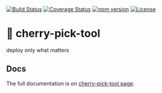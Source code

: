 [![Build Status](https://travis-ci.org/DefinityLabs/cherry-pick-tool.svg?branch=master)](https://travis-ci.org/DefinityLabs/cherry-pick-tool)
[![Coverage Status](https://coveralls.io/repos/github/DefinityLabs/cherry-pick-tool/badge.svg?branch=master)](https://coveralls.io/github/DefinityLabs/cherry-pick-tool?branch=master)
[![npm version](https://badge.fury.io/js/cherry-pick-tool.svg)](https://badge.fury.io/js/cherry-pick-tool)
[![License](https://img.shields.io/badge/License-Apache%202.0-blue.svg)](https://opensource.org/licenses/Apache-2.0)

# 🍒 cherry-pick-tool
deploy only what matters

## Docs
The full documentation is on [cherry-pick-tool page](https://definitylabs.github.io/#/products/cherry-pick-tool).
